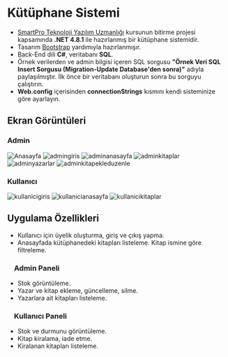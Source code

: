 # Kütüphane Sistemi

- [SmartPro Teknoloji Yazılım Uzmanlığı](https://smartpro.com.tr/) kursunun bitirme projesi kapsamında **.NET 4.8.1** ile hazırlanmış bir kütüphane sistemidir.
- Tasarım [Bootstrap](https://getbootstrap.com/) yardımıyla hazırlanmışır.
- Back-End dili **C#**, veritabanı **SQL**.
- Örnek verilerden ve admin bilgisi içeren SQL sorgusu **"Örnek Veri SQL Insert Sorgusu (Migration-Update Database'den sonra)"** adıyla paylaşılmıştır. İlk önce bir veritabanı oluşturun sonra bu sorguyu çalıştırın.
- **Web.config** içerisinden **connectionStrings** kısmını kendi sisteminize göre ayarlayın.

## Ekran Görüntüleri
### Admin
![Anasayfa](https://github.com/user-attachments/assets/c81d91d2-5aca-48d4-88d6-631859623596)
![admingiris](https://github.com/user-attachments/assets/a8299312-1833-4400-9be2-9e9be0d892bc)
![adminanasayfa](https://github.com/user-attachments/assets/199dbf55-680a-4c65-a42d-5997a58a1aac)
![adminkitaplar](https://github.com/user-attachments/assets/0c0fc2e8-4f80-4408-9fec-1ae9ddb13fd5)
![adminyazarlar](https://github.com/user-attachments/assets/a764c418-cfe6-4c0a-b351-5ea43ef1c596)
![adminkitapekleduzenle](https://github.com/user-attachments/assets/74ea473d-ba8b-4ee3-bb03-95fb13ec1fc9)
### Kullanıcı
![kullanicigiris](https://github.com/user-attachments/assets/d29c1a01-e95f-4179-8444-23e6ad9c43dc)
![kullanicianasayfa](https://github.com/user-attachments/assets/3ccad544-5465-4a53-a0cc-841a19b77d58)
![kullanicikitaplar](https://github.com/user-attachments/assets/065d4b7d-d362-438d-9856-1756c799f7dd)

## Uygulama Özellikleri

- Kullanıcı için üyelik oluşturma, giriş ve çıkış yapma.
- Anasayfada kütüphanedeki kitapları listeleme. Kitap ismine göre filtreleme.

### &nbsp;&nbsp;&nbsp;&nbsp;Admin Paneli
- Stok görüntüleme.
- Yazar ve kitap ekleme, güncelleme, silme.
- Yazarlara ait kitapları listeleme.

### &nbsp;&nbsp;&nbsp;&nbsp;Kullanıcı Paneli
- Stok ve durmunu görüntüleme.
- Kitap kiralama, iade etme.
- Kiralanan kitapları listeleme.